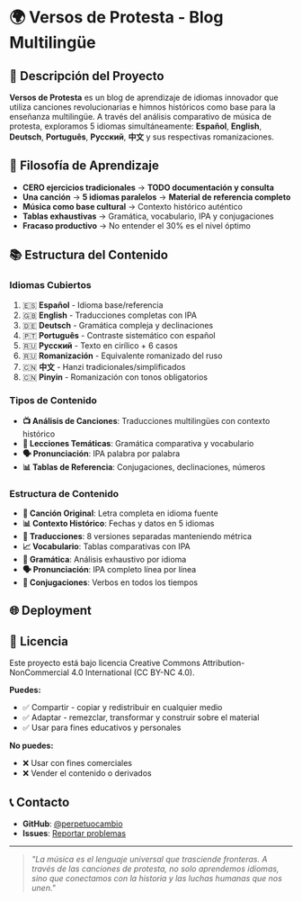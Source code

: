 # 🌍 Versos de Protesta - Blog Multilingüe

## 📖 Descripción del Proyecto

**Versos de Protesta** es un blog de aprendizaje de idiomas innovador que utiliza canciones revolucionarias e himnos históricos como base para la enseñanza multilingüe. A través del análisis comparativo de música de protesta, exploramos 5 idiomas simultáneamente: **Español**, **English**, **Deutsch**, **Português**, **Русский**, **中文** y sus respectivas romanizaciones.

## 🎯 Filosofía de Aprendizaje

- **CERO ejercicios tradicionales** → **TODO documentación y consulta**
- **Una canción** → **5 idiomas paralelos** → **Material de referencia completo**
- **Música como base cultural** → Contexto histórico auténtico
- **Tablas exhaustivas** → Gramática, vocabulario, IPA y conjugaciones
- **Fracaso productivo** → No entender el 30% es el nivel óptimo

## 📚 Estructura del Contenido

### Idiomas Cubiertos
1. 🇪🇸 **Español** - Idioma base/referencia
2. 🇬🇧 **English** - Traducciones completas con IPA
3. 🇩🇪 **Deutsch** - Gramática compleja y declinaciones
4. 🇵🇹 **Português** - Contraste sistemático con español
5. 🇷🇺 **Русский** - Texto en cirílico + 6 casos
6. 🇷🇺 **Romanización** - Equivalente romanizado del ruso
7. 🇨🇳 **中文** - Hanzi tradicionales/simplificados
8. 🇨🇳 **Pinyin** - Romanización con tonos obligatorios

### Tipos de Contenido
- **📺 Análisis de Canciones**: Traducciones multilingües con contexto histórico
- **📖 Lecciones Temáticas**: Gramática comparativa y vocabulario
- **🗣️ Pronunciación**: IPA palabra por palabra
- **📊 Tablas de Referencia**: Conjugaciones, declinaciones, números


### Estructura de Contenido
- **🎵 Canción Original**: Letra completa en idioma fuente
- **📊 Contexto Histórico**: Fechas y datos en 5 idiomas
- **🔄 Traducciones**: 8 versiones separadas manteniendo métrica
- **📈 Vocabulario**: Tablas comparativas con IPA
- **🔧 Gramática**: Análisis exhaustivo por idioma
- **🗣️ Pronunciación**: IPA completo línea por línea
- **📝 Conjugaciones**: Verbos en todos los tiempos

## 🌐 Deployment

## 📜 Licencia

Este proyecto está bajo licencia Creative Commons Attribution-NonCommercial 4.0 International (CC BY-NC 4.0).

**Puedes:**
- ✅ Compartir - copiar y redistribuir en cualquier medio
- ✅ Adaptar - remezclar, transformar y construir sobre el material
- ✅ Usar para fines educativos y personales

**No puedes:**
- ❌ Usar con fines comerciales
- ❌ Vender el contenido o derivados

## 📞 Contacto

- **GitHub**: [@perpetuocambio](https://github.com/perpetuocambio)
- **Issues**: [Reportar problemas](https://github.com/perpetuocambio/versos-de-protesta/issues)

---

> *"La música es el lenguaje universal que trasciende fronteras. A través de las canciones de protesta, no solo aprendemos idiomas, sino que conectamos con la historia y las luchas humanas que nos unen."*
